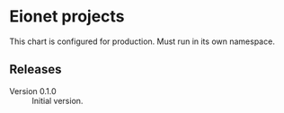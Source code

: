 # Eionet projects

This chart is configured for production. Must run in its own namespace.

## Releases

<dl>

  <dt>Version 0.1.0</dt>
  <dd>Initial version.</dd>

</dl>

